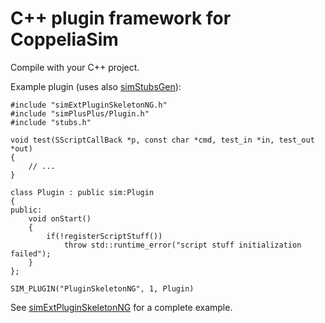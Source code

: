 # C++ plugin framework for CoppeliaSim

Compile with your C++ project.

Example plugin (uses also [simStubsGen](https://github.com/CoppeliaRobotics/libPlugin/simStubsGen)):

```
#include "simExtPluginSkeletonNG.h"
#include "simPlusPlus/Plugin.h"
#include "stubs.h"

void test(SScriptCallBack *p, const char *cmd, test_in *in, test_out *out)
{
    // ...
}

class Plugin : public sim:Plugin
{
public:
    void onStart()
    {
        if(!registerScriptStuff())
            throw std::runtime_error("script stuff initialization failed");
    }
};

SIM_PLUGIN("PluginSkeletonNG", 1, Plugin)
```

See [simExtPluginSkeletonNG](https://github.com/CoppeliaRobotics/simExtPluginSkeletonNG) for a complete example.

